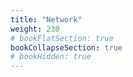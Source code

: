 ```yaml
---
title: "Network"
weight: 230
# bookFlatSection: true   
bookCollapseSection: true
# bookHidden: true
---
```


<br>